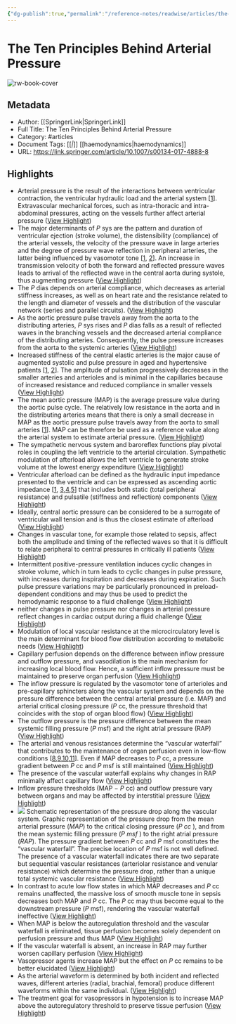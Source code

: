 ```yaml
---
{"dg-publish":true,"permalink":"/reference-notes/readwise/articles/the-ten-principles-behind-arterial-pressure/"}
---
```


# The Ten Principles Behind Arterial Pressure

![rw-book-cover](https://media.springernature.com/w200/springer-static/cover/journal/134.jpg)

## Metadata
- Author: [[SpringerLink\|SpringerLink]]
- Full Title: The Ten Principles Behind Arterial Pressure
- Category: #articles
- Document Tags: [[*\|*]] [[haemodynamics\|haemodynamics]] 
- URL: https://link.springer.com/article/10.1007/s00134-017-4888-8

## Highlights
- Arterial pressure is the result of the interactions between ventricular contraction, the ventricular hydraulic load and the arterial system [[1](https://link.springer.com/article/10.1007/s00134-017-4888-8#ref-CR1)]. Extravascular mechanical forces, such as intra-thoracic and intra-abdominal pressures, acting on the vessels further affect arterial pressure ([View Highlight](https://read.readwise.io/read/01h5j283mxhrxr7wr23qrj4z8t))
- The major determinants of *P* sys are the pattern and duration of ventricular ejection (stroke volume), the distensibility (compliance) of the arterial vessels, the velocity of the pressure wave in large arteries and the degree of pressure wave reflection in peripheral arteries, the latter being influenced by vasomotor tone [[1](https://link.springer.com/article/10.1007/s00134-017-4888-8#ref-CR1), [2](https://link.springer.com/article/10.1007/s00134-017-4888-8#ref-CR2)]. An increase in transmission velocity of both the forward and reflected pressure waves leads to arrival of the reflected wave in the central aorta during systole, thus augmenting pressure ([View Highlight](https://read.readwise.io/read/01h5j29j0r32n39fp1vthvg3t1))
- The *P* dias depends on arterial compliance, which decreases as arterial stiffness increases, as well as on heart rate and the resistance related to the length and diameter of vessels and the distribution of the vascular network (series and parallel circuits). ([View Highlight](https://read.readwise.io/read/01h5j2a3zh06vk1v008r2dfy4q))
- As the aortic pressure pulse travels away from the aorta to the distributing arteries, *P* sys rises and *P* dias falls as a result of reflected waves in the branching vessels and the decreased arterial compliance of the distributing arteries. Consequently, the pulse pressure increases from the aorta to the systemic arteries ([View Highlight](https://read.readwise.io/read/01h5j2b29zp7tjmmavgq8w55y7))
- Increased stiffness of the central elastic arteries is the major cause of augmented systolic and pulse pressure in aged and hypertensive patients [[1](https://link.springer.com/article/10.1007/s00134-017-4888-8#ref-CR1), [2](https://link.springer.com/article/10.1007/s00134-017-4888-8#ref-CR2)]. The amplitude of pulsation progressively decreases in the smaller arteries and arterioles and is minimal in the capillaries because of increased resistance and reduced compliance in smaller vessels ([View Highlight](https://read.readwise.io/read/01h5j2bzsagsjhaxt0799kd57n))
- The mean aortic pressure (MAP) is the average pressure value during the aortic pulse cycle. The relatively low resistance in the aorta and in the distributing arteries means that there is only a small decrease in MAP as the aortic pressure pulse travels away from the aorta to small arteries [[1](https://link.springer.com/article/10.1007/s00134-017-4888-8#ref-CR1)]. MAP can be therefore be used as a reference value along the arterial system to estimate arterial pressure. ([View Highlight](https://read.readwise.io/read/01h5j2kjvh6zfzcy79dz8y313r))
- The sympathetic nervous system and baroreflex functions play pivotal roles in coupling the left ventricle to the arterial circulation. Sympathetic modulation of afterload allows the left ventricle to generate stroke volume at the lowest energy expenditure ([View Highlight](https://read.readwise.io/read/01h5j3bzpdz6b1f48gaftv7n8v))
- Ventricular afterload can be defined as the hydraulic input impedance presented to the ventricle and can be expressed as ascending aortic impedance [[1](https://link.springer.com/article/10.1007/s00134-017-4888-8#ref-CR1), [3](https://link.springer.com/article/10.1007/s00134-017-4888-8#ref-CR3),[4](https://link.springer.com/article/10.1007/s00134-017-4888-8#ref-CR4),[5](https://link.springer.com/article/10.1007/s00134-017-4888-8#ref-CR5)] that includes both static (total peripheral resistance) and pulsatile (stiffness and reflection) components ([View Highlight](https://read.readwise.io/read/01h5j3cgp2dzfap0w0mddcb4ks))
- Ideally, central aortic pressure can be considered to be a surrogate of ventricular wall tension and is thus the closest estimate of afterload ([View Highlight](https://read.readwise.io/read/01h5j3e1jvhedbrvbc478p59hc))
- Changes in vascular tone, for example those related to sepsis, affect both the amplitude and timing of the reflected waves so that it is difficult to relate peripheral to central pressures in critically ill patients ([View Highlight](https://read.readwise.io/read/01h5j3egkk6d0f02v351scn0fk))
- Intermittent positive-pressure ventilation induces cyclic changes in stroke volume, which in turn leads to cyclic changes in pulse pressure, with increases during inspiration and decreases during expiration. Such pulse pressure variations may be particularly pronounced in preload-dependent conditions and may thus be used to predict the hemodynamic response to a fluid challenge ([View Highlight](https://read.readwise.io/read/01h5j3g7r1100tghq7jxbxz273))
- neither changes in pulse pressure nor changes in arterial pressure reflect changes in cardiac output during a fluid challenge ([View Highlight](https://read.readwise.io/read/01h5j3gm4f73h7nypd1yekqkw1))
- Modulation of local vascular resistance at the microcirculatory level is the main determinant for blood flow distribution according to metabolic needs ([View Highlight](https://read.readwise.io/read/01h5j3hcqr2246eejrnb692t1t))
- Capillary perfusion depends on the difference between inflow pressure and outflow pressure, and vasodilation is the main mechanism for increasing local blood flow. Hence, a sufficient inflow pressure must be maintained to preserve organ perfusion ([View Highlight](https://read.readwise.io/read/01h5j3hzfks9zm6j8bh0q944pd))
- The inflow pressure is regulated by the vasomotor tone of arterioles and pre-capillary sphincters along the vascular system and depends on the pressure difference between the central arterial pressure (i.e. MAP) and arterial critical closing pressure (*P* cc, the pressure threshold that coincides with the stop of organ blood flow) ([View Highlight](https://read.readwise.io/read/01h5j3jqfkjzz5w8xhrcdjwwnd))
- The outflow pressure is the pressure difference between the mean systemic filling pressure (*P* msf) and the right atrial pressure (RAP) ([View Highlight](https://read.readwise.io/read/01h5j3kg1hwgndvnjvb00hryvc))
- The arterial and venous resistances determine the “vascular waterfall” that contributes to the maintenance of organ perfusion even in low-flow conditions [[8](https://link.springer.com/article/10.1007/s00134-017-4888-8#ref-CR8),[9](https://link.springer.com/article/10.1007/s00134-017-4888-8#ref-CR9),[10](https://link.springer.com/article/10.1007/s00134-017-4888-8#ref-CR10),[11](https://link.springer.com/article/10.1007/s00134-017-4888-8#ref-CR11)]. Even if MAP decreases to *P* cc, a pressure gradient between *P* cc and *P* msf is still maintained ([View Highlight](https://read.readwise.io/read/01h5j3qbfhq832dkg2mb6pk2ca))
- The presence of the vascular waterfall explains why changes in RAP minimally affect capillary flow ([View Highlight](https://read.readwise.io/read/01h5j3p699f77h5qyph2atdjx3))
- Inflow pressure thresholds (MAP − *P* cc) and outflow pressure vary between organs and may be affected by interstitial pressure ([View Highlight](https://read.readwise.io/read/01h5j3pk1abn6wafcd1y1229pm))
- [![](https://media.springernature.com/lw685/springer-static/image/art%3A10.1007%2Fs00134-017-4888-8/MediaObjects/134_2017_4888_Fig1_HTML.gif)](https://link.springer.com/article/10.1007/s00134-017-4888-8/figures/1)
  Schematic representation of the pressure drop along the vascular system. Graphic representation of the pressure drop from the mean arterial pressure (*MAP*) to the critical closing pressure (*P* *cc* ), and from the mean systemic filling pressure (*P* *msf* ) to the right atrial pressure (*RAP*). The pressure gradient between *P* cc and *P* msf constitutes the “vascular waterfall”. The precise location of *P* msf is not well defined. The presence of a vascular waterfall indicates there are two separate but sequential vascular resistances (arteriolar resistance and venular resistance) which determine the pressure drop, rather than a unique total systemic vascular resistance ([View Highlight](https://read.readwise.io/read/01h5j3msc3mj3pf00r5yb86pkn))
- In contrast to acute low flow states in which MAP decreases and *P* cc remains unaffected, the massive loss of smooth muscle tone in sepsis decreases both MAP and *P* cc. The *P* cc may thus become equal to the downstream pressure (*P* msf), rendering the vascular waterfall ineffective ([View Highlight](https://read.readwise.io/read/01h5j3vm1bg2wmr98v15j9n1yj))
- When MAP is below the autoregulation threshold and the vascular waterfall is eliminated, tissue perfusion becomes solely dependent on perfusion pressure and thus MAP ([View Highlight](https://read.readwise.io/read/01h5j3ws7ttm6zqz3vwcjd119y))
- If the vascular waterfall is absent, an increase in RAP may further worsen capillary perfusion ([View Highlight](https://read.readwise.io/read/01h5j3x4qbw9yy3k77p1mwjmjm))
- Vasopressor agents increase MAP but the effect on *P* cc remains to be better elucidated ([View Highlight](https://read.readwise.io/read/01h5j3xphqmrs5bmwv4wbd9zx2))
- As the arterial waveform is determined by both incident and reflected waves, different arteries (radial, brachial, femoral) produce different waveforms within the same individual. ([View Highlight](https://read.readwise.io/read/01h5j45jnb3dzhepn1zdcjmm9h))
- The treatment goal for vasopressors in hypotension is to increase MAP above the autoregulatory threshold to preserve tissue perfusion ([View Highlight](https://read.readwise.io/read/01h5j47f8wx6nfhj6rnf15p9bz))
